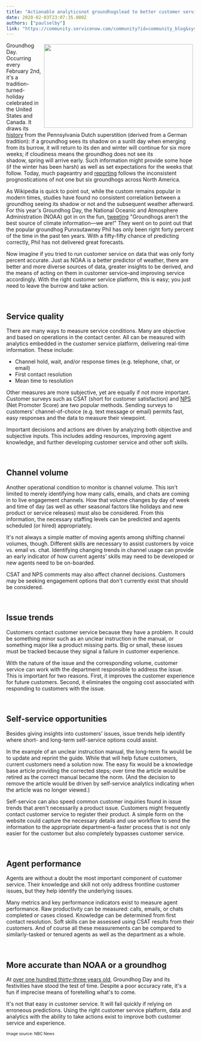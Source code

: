 ```yaml
---
title: "Actionable analyticsnot groundhogslead to better customer service"
date: 2020-02-03T23:07:35.000Z
authors: ["paulselby"]
link: "https://community.servicenow.com/community?id=community_blog&sys_id=52790df4dbfa08184819fb24399619f5"
---
```

<p><img style="padding: 5px;" src="https://media13.s-nbcnews.com/j/MSNBC/Components/Video/202002/tdy_sun_groundhog_200202_1920x1080.focal-760x428.jpg" alt="" width="398" height="223" align="right" /></p>
<p>Groundhog Day. Occurring every February 2nd, it&#39;s a tradition-turned-holiday celebrated in the United States and Canada. It draws its <a href="https://en.wikipedia.org/wiki/Groundhog_Day" target="_blank" rel="noopener noreferrer nofollow">history</a> from the Pennsylvania Dutch superstition (derived from a German tradition): if a groundhog sees its shadow on a sunlit day when emerging from its burrow, it will return to its den and winter will continue for six more weeks; if cloudiness means the groundhog does not see its shadow, spring will arrive early. Such information might provide some hope (if the winter has been harsh) as well as set expectations for the weeks that follow. Today, much pageantry and <a href="https://www.theweathernetwork.com/ca/news/article/early-spring-or-longer-winter-2020-groundhog-day-predictions-are-in" target="_blank" rel="noopener noreferrer nofollow">reporting</a> follows the inconsistent prognostications of not one but six groundhogs across North America.</p>
<p>As Wikipedia is quick to point out, while the custom remains popular in modern times, studies have found no consistent correlation between a groundhog seeing its shadow or not and the subsequent weather afterward. For this year&#39;s Groundhog Day, the National Oceanic and Atmosphere Administration (NOAA) got in on the fun, <a href="https://twitter.com/NOAANCEIclimate/status/1223331900045103104/photo/1" target="_blank" rel="noopener noreferrer nofollow">tweeting</a> &#34;Groundhogs aren’t the best source of climate information—we are!&#34; They went on to point out that the popular groundhog Punxsutawney Phil has only been right forty percent of the time in the past ten years. With a fifty-fifty chance of predicting correctly, Phil has not delivered great forecasts.</p>
<p>Now imagine if you tried to run customer service on data that was only forty percent accurate. Just as NOAA is a better predictor of weather, there are better and more diverse sources of data, greater insights to be derived, and the means of acting on them in customer service–and improving service accordingly. With the right customer service platform, this is easy; you just need to leave the burrow and take action.</p>
<p> </p>
<h2>Service quality</h2>
<p>There are many ways to measure service conditions. Many are objective and based on operations in the contact center. All can be measured with analytics embedded in the customer service platform, delivering real-time information. These include:</p>
<ul><li>Channel hold, wait, and/or response times (e.g. telephone, chat, or email)</li><li>First contact resolution</li><li>Mean time to resolution</li></ul>
<p>Other measures are more subjective, yet are equally if not more important. Customer surveys such as CSAT (short for customer satisfaction) and <a href="https://www.netpromoter.com/know/" target="_blank" rel="noopener noreferrer nofollow">NPS</a> (Net Promoter Score) are two popular methods. Sending surveys to customers&#39; channel-of-choice (e.g. text message or email) permits fast, easy responses and the data to measure their viewpoint.</p>
<p>Important decisions and actions are driven by analyzing both objective and subjective inputs. This includes adding resources, improving agent knowledge, and further developing customer service and other soft skills.</p>
<p> </p>
<h2>Channel volume</h2>
<p>Another operational condition to monitor is channel volume. This isn&#39;t limited to merely identifying how many calls, emails, and chats are coming in to live engagement channels. How that volume changes by day of week and time of day (as well as other seasonal factors like holidays and new product or service releases) must also be considered. From this information, the necessary staffing levels can be predicted and agents scheduled (or hired) appropriately.</p>
<p>It&#39;s not always a simple matter of moving agents among shifting channel volumes, though. Different skills are necessary to assist customers by voice vs. email vs. chat. Identifying changing trends in channel usage can provide an early indicator of how current agents&#39; skills may need to be developed or new agents need to be on-boarded.</p>
<p>CSAT and NPS comments may also affect channel decisions. Customers may be seeking engagement options that don&#39;t currently exist that should be considered.</p>
<p> </p>
<h2>Issue trends</h2>
<p>Customers contact customer service because they have a problem. It could be something minor such as an unclear instruction in the manual, or something major like a product missing parts. Big or small, these issues must be tracked because they signal a failure in customer experience.</p>
<p>With the nature of the issue and the corresponding volume, customer service can work with the department responsible to address the issue. This is important for two reasons. First, it improves the customer experience for future customers. Second, it eliminates the ongoing cost associated with responding to customers with the issue.</p>
<p> </p>
<h2>Self-service opportunities</h2>
<p>Besides giving insights into customers&#39; issues, issue trends help identify where short- and long-term self-service options could assist.</p>
<p>In the example of an unclear instruction manual, the long-term fix would be to update and reprint the guide. While that will help future customers, current customers need a solution now. The easy fix would be a knowledge base article providing the corrected steps; over time the article would be retired as the correct manual became the norm. (And the decision to remove the article would be driven by self-service analytics indicating when the article was no longer viewed.)</p>
<p>Self-service can also speed common customer inquiries found in issue trends that aren&#39;t necessarily a product issue. Customers might frequently contact customer service to register their product. A simple form on the website could capture the necessary details and use workflow to send the information to the appropriate department–a faster process that is not only easier for the customer but also completely bypasses customer service.</p>
<p> </p>
<h2>Agent performance</h2>
<p>Agents are without a doubt the most important component of customer service. Their knowledge and skill not only address frontline customer issues, but they help identify the underlying issues.</p>
<p>Many metrics and key performance indicators exist to measure agent performance. Raw productivity can be measured: calls, emails, or chats completed or cases closed. Knowledge can be determined from first contact resolution. Soft skills can be assessed using CSAT results from their customers. And of course all these measurements can be compared to similarly-tasked or tenured agents as well as the department as a whole.</p>
<p> </p>
<h2>More accurate than NOAA or a groundhog</h2>
<p>At <a href="https://www.history.com/news/groundhog-day-history-and-facts" target="_blank" rel="noopener noreferrer nofollow">over one hundred thirty-three years old</a>, Groundhog Day and its festivities have stood the test of time. Despite a poor accuracy rate, it&#39;s a fun if imprecise means of foretelling what&#39;s to come.</p>
<p>It&#39;s not that easy in customer service. It will fail quickly if relying on erroneous predictions. Using the right customer service platform, data and analytics with the ability to take actions exist to improve both customer service and experience.</p>
<p><span style="font-size: 8pt;">Image source: NBC News</span></p>